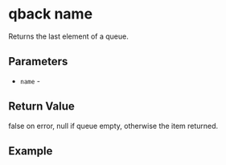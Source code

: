 # qback name

Returns the last element of a queue.

## Parameters

* `name` - 

## Return Value

false on error, null if queue empty, otherwise the item returned.

## Example

